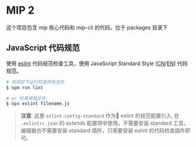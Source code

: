 # MIP 2

这个项目包含 mip 核心代码和 mip-cli 的代码，位于 packages 目录下

## JavaScript 代码规范

使用 [eslint](https://eslint.org/) 代码规范检查工具，使用 JavaScript Standard Style [[CN](https://standardjs.com/rules-zhcn.html)/[EN](https://standardjs.com/rules-en.html)] 代码规范。

```sh
# 在项目下运行检查所有文件
$ npm run lint

# or 检查单独文件
$ npx eslint filename.js
```

> **注意**: 这里 `eslint-config-standard` 作为 eslint 的规范配置引入, 在 `.eslintrc.json` 的 extends 配置项中使用，不需要安装 standard 工具，编辑器也不需要安装 standard 插件，只需要安装 eslint 的代码检查插件即可。

